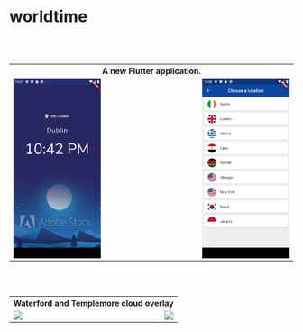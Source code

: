 # worldtime

<table>
		<th colspan="3">A new Flutter application.</th>
  <tr>
    <td><img src="https://github.com/iluso-6/Flutter-World-Time/blob/master/screenshots/night.png?raw=true" align="left"/></td>
    <td width="33%"></td>
      <td><img src="https://github.com/iluso-6/Flutter-World-Time/blob/master/screenshots/choose.png?raw=true" align="right"/>
    </td>

<br><br>

  </tr>
  
</table>

<table>
		<th colspan="3">Waterford and Templemore cloud overlay</th>
  <tr>
    <td><img src="https://github.com/iluso-6/OpenWeatherMap_Retrofit_2/blob/master/screenshots/three.png?raw=true" align="left"/></td>
    <td width="33%"></td>
    <td> <img src="https://github.com/iluso-6/OpenWeatherMap_Retrofit_2/blob/master/screenshots/four.png?raw=true" align="right"/>
    </td>

<br><br>

  </tr>
  
</table>

